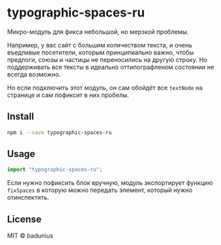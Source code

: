 # typographic-spaces-ru

Микро-модуль для фикса небольшой, но мерзкой проблемы.

Например, у вас сайт с большим количеством текста, и очень въедливые посетители, которым принципиально важно, чтобы предлоги, союзы и частицы не переносились на другую строку. Но поддерживать все тексты в идеально оттипографленом состоянии не всегда возможно.

Но если подключить этот модуль, он сам обойдёт все `textNode` на странице и сам пофиксит в них пробелы.

## Install

```sh
npm i --save typographic-spaces-ru
```

## Usage

```js
import "typographic-spaces-ru";
```

Если нужно пофиксить блок вручную, модуль экспортирует функцию `fixSpaces` в которую можно передать элемент, который нужно отинспектить.

## License

MIT © badunius
